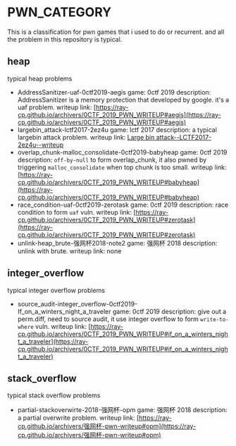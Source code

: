 # PWN_CATEGORY
This is a classification for pwn games that i used to do or recurrent. and all the problem in this repository is typical.

## heap
typical heap problems

* AddressSanitizer-uaf-0ctf2019-aegis
    game: 0ctf 2019
    description: AddressSanitizer is a memory protection that developed by google. it's a uaf problem.
    writeup link: [https://ray-cp.github.io/archivers/0CTF_2019_PWN_WRITEUP#aegis](https://ray-cp.github.io/archivers/0CTF_2019_PWN_WRITEUP#aegis)
* largebin_attack-lctf2017-2ez4u
    game: lctf 2017
    description: a typical largebin attack problem.
    writeup link: [Large bin attack--LCTF2017-2ez4u--writeup](https://ray-cp.github.io/archivers/Large%20bin%20attack--LCTF2017-2ez4u--writeup)
* overlap_chunk-malloc_consolidate-0ctf2019-babyheap
    game: 0ctf 2019
    description: `off-by-null` to form overlap_chunk, it also pwned by triggering `malloc_consolidate` when top chunk is too small.
    writeup link: [https://ray-cp.github.io/archivers/0CTF_2019_PWN_WRITEUP#babyheap](https://ray-cp.github.io/archivers/0CTF_2019_PWN_WRITEUP#babyheap)
* race_condition-uaf-0ctf2019-zerotask
    game: 0ctf 2019
    description: race condition to form `uaf` vuln.
    writeup link: [https://ray-cp.github.io/archivers/0CTF_2019_PWN_WRITEUP#zerotask](https://ray-cp.github.io/archivers/0CTF_2019_PWN_WRITEUP#zerotask)
* unlink-heap_brute-强网杯2018-note2
    game: 强网杯 2018
    description: unlink with brute.
    writeup link: none

## integer_overflow
typical integer overflow problems
* source_audit-integer_overflow-0ctf2019-If_on_a_winters_night_a_traveler
    game: 0ctf 2019
    description: give out a perm.diff, need to source audit, it use integer overflow to form `write-to-where` vuln.
    writeup link: [https://ray-cp.github.io/archivers/0CTF_2019_PWN_WRITEUP#if_on_a_winters_night_a_traveler](https://ray-cp.github.io/archivers/0CTF_2019_PWN_WRITEUP#if_on_a_winters_night_a_traveler)

## stack_overflow
typical stack overflow problems

* partial-stackoverwirte-2018-强网杯-opm
    game: 强网杯 2018
    description: a partial overwrite problem.
    writeup link: [https://ray-cp.github.io/archivers/强网杯-pwn-writeup#opm](https://ray-cp.github.io/archivers/强网杯-pwn-writeup#opm)